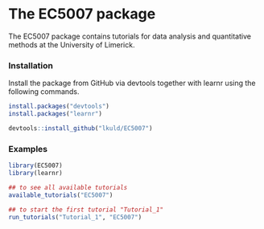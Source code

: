 
# The EC5007 package

The EC5007 package contains tutorials for data analysis and quantitative methods at the University of Limerick.

### Installation

Install the package from GitHub via devtools together with learnr using the following commands.

``` r
install.packages("devtools")
install.packages("learnr")

devtools::install_github("lkuld/EC5007")
```

### Examples


``` r
library(EC5007)
library(learnr)

## to see all available tutorials
available_tutorials("EC5007")

## to start the first tutorial "Tutorial_1"
run_tutorials("Tutorial_1", "EC5007")
```


